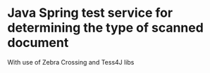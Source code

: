 # Java Spring test service for determining the type of scanned document

With use of Zebra Crossing and Tess4J libs


